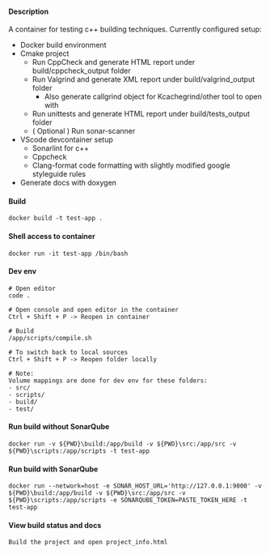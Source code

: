 #### Description
A container for testing c++ building techniques.
Currently configured setup:
  - Docker build environment
  - Cmake project
    - Run CppCheck and generate HTML report under build/cppcheck_output folder
    - Run Valgrind and generate XML report under build/valgrind_output folder
      - Also generate callgrind object for Kcachegrind/other tool to open with
    - Run unittests and generate HTML report under build/tests_output folder
    - ( Optional ) Run sonar-scanner
  - VScode devcontainer setup
    - Sonarlint for c++
    - Cppcheck
    - Clang-format code formatting with slightly modified google styleguide rules 
  - Generate docs with doxygen

#### Build
```
docker build -t test-app .
```

#### Shell access to container
```
docker run -it test-app /bin/bash
```

#### Dev env
```
# Open editor
code .

# Open console and open editor in the container
Ctrl + Shift + P -> Reopen in container

# Build
/app/scripts/compile.sh

# To switch back to local sources
Ctrl + Shift + P -> Reopen folder locally

# Note:
Volume mappings are done for dev env for these folders:
- src/
- scripts/
- build/
- test/
```

#### Run build without SonarQube
```
docker run -v ${PWD}\build:/app/build -v ${PWD}\src:/app/src -v ${PWD}\scripts:/app/scripts -t test-app
```

#### Run build with SonarQube
```
docker run --network=host -e SONAR_HOST_URL='http://127.0.0.1:9000' -v ${PWD}\build:/app/build -v ${PWD}\src:/app/src -v ${PWD}\scripts:/app/scripts -e SONARQUBE_TOKEN=PASTE_TOKEN_HERE -t test-app
```

#### View build status and docs
```
Build the project and open project_info.html
```